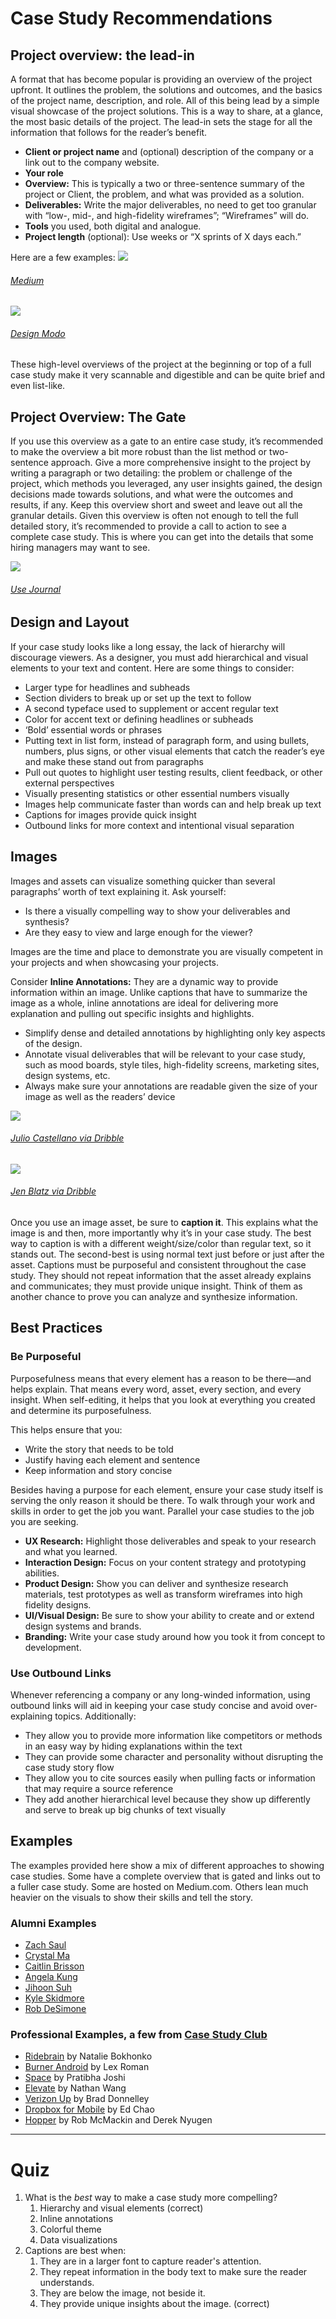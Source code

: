 # Case Study Recommendations
## Project overview: the lead-in
A format that has become popular is providing an overview of the project upfront. It outlines the problem, the solutions and outcomes, and the basics of the project name, description, and role. All of this being lead by a simple visual showcase of the project solutions. This is a way to share, at a glance, the most basic details of the project. The lead-in sets the stage for all the information that follows for the reader’s benefit.
-   **Client or project name** and (optional) description of the company or a link out to the company website.
-   **Your role**
-   **Overview:** This is typically a two or three-sentence summary of the project or Client, the problem, and what was provided as a solution.
-   **Deliverables:** Write the major deliverables, no need to get too granular with “low-, mid-, and high-fidelity wireframes”; “Wireframes” will do.
-   **Tools** you used, both digital and analogue. 
-   **Project length** (optional): Use weeks or “X sprints of X days each.” 
	
Here are a few examples:
![](https://prodesigncurriculum.s3.us-east-2.amazonaws.com/case-study-leadin-example.png)
###### [Medium](https://medium.com/bestfolios/6-ux-design-case-studies-done-right-4bec060d719)
![](https://prodesigncurriculum.s3.us-east-2.amazonaws.com/case-study-leadin-2.jpeg)
###### [Design Modo](https://designmodo.com/ux-case-study/)
These high-level overviews of the project at the beginning or top of a full case study make it very scannable and digestible and can be quite brief and even list-like. 
## Project Overview: The Gate
If you use this overview as a gate to an entire case study, it’s recommended to make the overview a bit more robust than the list method or two-sentence approach. Give a more comprehensive insight to the project by writing a paragraph or two detailing: the problem or challenge of the project, which methods you leveraged, any user insights gained, the design decisions made towards solutions, and what were the outcomes and results, if any. Keep this overview short and sweet and leave out all the granular details. Given this overview is often not enough to tell the full detailed story, it’s recommended to provide a call to action to see a complete case study. This is where you can get into the details that some hiring managers may want to see.

![](https://prodesigncurriculum.s3.us-east-2.amazonaws.com/case-study-gate.png)
###### [Use Journal](https://blog.usejournal.com/portfolio-advice-9968c875a550)
## Design and Layout
If your case study looks like a long essay, the lack of hierarchy will discourage viewers. As a designer, you must add hierarchical and visual elements to your text and content. Here are some things to consider:
- Larger type for headlines and subheads
- Section dividers to break up or set up the text to follow
- A second typeface used to supplement or accent regular text
- Color for accent text or defining headlines or subheads
- ‘Bold’ essential words or phrases
- Putting text in list form, instead of paragraph form, and using bullets, numbers, plus signs, or other visual elements that catch the reader’s eye and make these stand out from paragraphs
- Pull out quotes to highlight user testing results, client feedback, or other external perspectives
- Visually presenting statistics or other essential numbers visually
- Images help communicate faster than words can and help break up text 
- Captions for images provide quick insight 
- Outbound links for more context and intentional visual separation
## Images
Images and assets can visualize something quicker than several paragraphs’ worth of text explaining it. Ask yourself: 
- Is there a visually compelling way to show your deliverables and synthesis?
- Are they easy to view and large enough for the viewer? 

Images are the time and place to demonstrate you are visually competent in your projects and when showcasing your projects.

Consider **Inline Annotations:** They are a dynamic way to provide information within an image. Unlike captions that have to summarize the image as a whole, inline annotations are ideal for delivering more explanation and pulling out specific insights and highlights.
- Simplify dense and detailed annotations by highlighting only key aspects of the design.
- Annotate visual deliverables that will be relevant to your case study, such as mood boards, style tiles, high-fidelity screens, marketing sites, design systems, etc.
- Always make sure your annotations are readable given the size of your image as well as the readers’ device

![](https://prodesigncurriculum.s3.us-east-2.amazonaws.com/social-annotations-dribble.png)
###### [Julio Castellano via Dribble](https://dribbble.com/Julio_designs)
![](https://prodesigncurriculum.s3.us-east-2.amazonaws.com/wireframe-annotation.jpeg)
###### [Jen Blatz via Dribble](https://dribbble.com/shots/2713680-Annotated-wireframe-for-mobile-app/attachments/2713680-Annotated-wireframe-for-mobile-app?mode=media)

Once you use an image asset, be sure to **caption it**. This explains what the image is and then, more importantly why it’s in your case study. The best way to caption is with a different weight/size/color than regular text, so it stands out. The second-best is using normal text just before or just after the asset. Captions must be purposeful and consistent throughout the case study. They should not repeat information that the asset already explains and communicates; they must provide unique insight. Think of them as another chance to prove you can analyze and synthesize information.
## Best Practices
### Be Purposeful
Purposefulness means that every element has a reason to be there—and helps explain. That means every word, asset, every section, and every insight. When self-editing, it helps that you look at everything you created and determine its purposefulness. 

This helps ensure that you:
- Write the story that needs to be told
- Justify having each element and sentence
- Keep information and story concise

Besides having a purpose for each element, ensure your case study itself is serving the only reason it should be there. To walk through your work and skills in order to get the job you want. Parallel your case studies to the job you are seeking. 
- **UX Research:** Highlight those deliverables and speak to your research and what you learned. 
- **Interaction Design:** Focus on your content strategy and prototyping abilities. 
- **Product Design:** Show you can deliver and synthesize research materials, test prototypes as well as transform wireframes into high fidelity designs.
- **UI/Visual Design:** Be sure to show your ability to create and or extend design systems and brands.
- **Branding:** Write your case study around how you took it from concept to development.
### Use Outbound Links
Whenever referencing a company or any long-winded information, using outbound links will aid in keeping your case study concise and avoid over-explaining topics. Additionally:
- They allow you to provide more information like competitors or methods in an easy way by hiding explanations within the text
- They can provide some character and personality without disrupting the case study story flow
- They allow you to cite sources easily when pulling facts or information that may require a source reference
- They add another hierarchical level because they show up differently and serve to break up big chunks of text visually
## Examples
The examples provided here show a mix of different approaches to showing case studies. Some have a complete overview that is gated and links out to a fuller case study. Some are hosted on Medium.com. Others lean much heavier on the visuals to show their skills and tell the story. 
### Alumni Examples
- [Zach Saul](https://zachsaul.com/)
- [Crystal Ma](https://crystalma.design/project/carle)
- [Caitlin Brisson](http://www.caitlinbrisson.com/)
- [Angela Kung](http://www.angelakung.com/nwtn)
- [Jihoon Suh](https://jihoonsuh.com/chakak)
- [Kyle Skidmore](https://kyleskidmore.com/portfolio/voluntopia)
- [Rob DeSimone](http://robdesimone.com/greceipts-case-study)
### Professional Examples, a few from [Case Study Club](https://www.casestudy.club/)
- [Ridebrain](https://ridebrain.boxonko.com/9/) by Natalie Bokhonko
- [Burner Android](https://lexroman.com/burner-android-project) by Lex Roman
- [Space](http://www.pratibhajoshi.com/project/space) by Pratibha Joshi
- [Elevate](http://www.nathanmwang.com/elevate.html) by Nathan Wang
- [Verizon Up](https://www.braddonnelley.com/verizonup) by Brad Donnelley
- [Dropbox for Mobile](https://medium.com/dropbox-design/fostering-focus-for-small-screens-34a9f338668c) by Ed Chao
- [Hopper](https://www.underglass.io/read/Hopper) by Rob McMackin and Derek Nyugen

---
# Quiz
1. What is the *best* way to make a case study more compelling?
	1. Hierarchy and visual elements (correct)
	2. Inline annotations
	3. Colorful theme
	4. Data visualizations
2. Captions are best when:
	1. They are in a larger font to capture reader's attention. 
	2. They repeat information in the body text to make sure the reader understands. 
	3. They are below the image, not beside it. 
	4. They provide unique insights about the image. (correct)